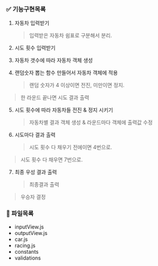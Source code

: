 ### ✅ 기능구현목록

1. 자동차 입력받기

   > 입력받은 자동차 쉼표로 구분해서 분리.

2. 시도 횟수 입력받기

3. 자동차 갯수에 따라 자동차 객체 생성

4. 랜덤숫자 뽑는 함수 만들어서 자동차 객체에 적용
   > 랜덤 숫자가 4 이상이면 전진, 미만이면 정지.

> 한 라운드 끝나면 시도 결과 출력

5. 시도 횟수에 따라 자동차들 전진 & 정지 시키기

   > 자동차별 결과 객체 생성 & 라운드마다 객체에 출력값 수정

6. 시도마다 결과 출력
   > 시도 횟수 다 채우기 전에이면 4번으로.

> 시도 횟수 다 채우면 7번으로.

7. 최종 우성 결과 출력
   > 최종결과 출력

> 우승자 결정

### 📁 파일목록

- inputView.js
- outputView.js
- car.js
- racing.js
- constants
- validations
